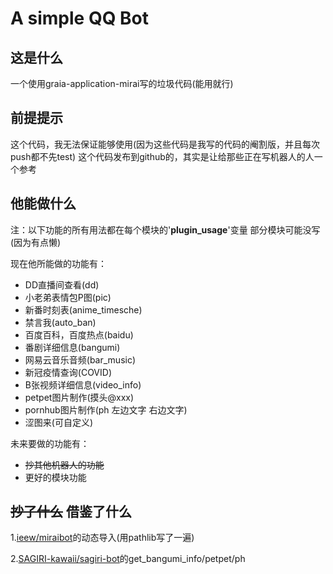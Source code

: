 # A simple QQ Bot

## 这是什么
一个使用graia-application-mirai写的垃圾代码(能用就行)

## 前提提示
这个代码，我无法保证能够使用(因为这些代码是我写的代码的阉割版，并且每次push都不先test)
这个代码发布到github的，其实是让给那些正在写机器人的人一个参考

## 他能做什么
注：以下功能的所有用法都在每个模块的'__plugin_usage__'变量
    部分模块可能没写(因为有点懒)
 
现在他所能做的功能有：
 - DD直播间查看(dd)
 - 小老弟表情包P图(pic)
 - 新番时刻表(anime_timesche)
 - 禁言我(auto_ban)
 - 百度百科，百度热点(baidu)
 - 番剧详细信息(bangumi)
 - 网易云音乐音频(bar_music)
 - 新冠疫情查询(COVID)
 - B张视频详细信息(video_info)
 - petpet图片制作(摸头@xxx)
 - pornhub图片制作(ph 左边文字 右边文字)
 - 涩图来(可自定义)

未来要做的功能有：
 - ~~抄其他机器人的功能~~
 - 更好的模块功能

## ~~抄了什么~~ 借鉴了什么
1.[ieew/miraibot](https://github.com/ieew/miraibot)的动态导入(用pathlib写了一遍)

2.[SAGIRI-kawaii/sagiri-bot](https://github.com/SAGIRI-kawaii/sagiri-bot)的get_bangumi_info/petpet/ph